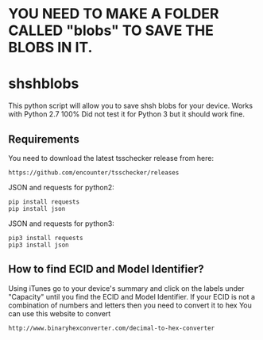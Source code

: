 # YOU NEED TO MAKE A FOLDER CALLED "blobs" TO SAVE THE BLOBS IN IT.
# shshblobs
This python script will allow you to save shsh blobs for your device. Works with Python 2.7 100% Did not test it for Python 3 but it should work fine.

## Requirements
You need to download the latest tsschecker release from here:
```
https://github.com/encounter/tsschecker/releases
```
JSON and requests for python2:
```
pip install requests
pip install json
```
JSON and requests for python3:
```
pip3 install requests
pip3 install json
```

## How to find ECID and Model Identifier?
Using iTunes go to your device's summary and click on the labels under "Capacity" until you find the ECID and Model Identifier.
If your ECID is not a combination of numbers and letters then you need to convert it to hex
You can use this website to convert
```
http://www.binaryhexconverter.com/decimal-to-hex-converter
```
